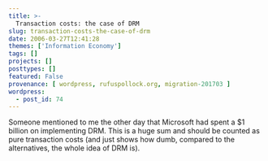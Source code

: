 ```yaml
---
title: >-
  Transaction costs: the case of DRM
slug: transaction-costs-the-case-of-drm
date: 2006-03-27T12:41:28
themes: ['Information Economy']
tags: []
projects: []
posttypes: []
featured: False
provenance: [ wordpress, rufuspollock.org, migration-201703 ]
wordpress:
  - post_id: 74
---
```


Someone mentioned to me the other day that Microsoft had spent a $1 billion on implementing DRM. This is a huge sum and should be counted as pure transaction costs (and just shows how dumb, compared to the alternatives, the whole idea of DRM is).


